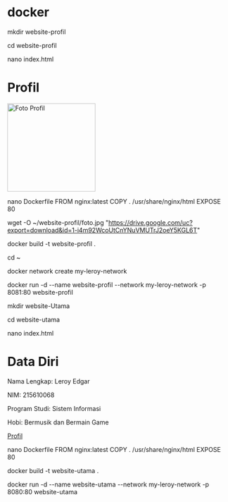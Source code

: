 # docker
mkdir website-profil

cd website-profil

nano index.html
  <!DOCTYPE html>
  <html lang="en">
  <head>
      <meta charset="UTF-8">
      <meta name="viewport" content="width=device-width, initial-scale=1.0">
      <title>Profil</title>
  </head>
  <body>
      <h1>Profil</h1>
      <img src="foto.jpg" alt="Foto Profil" style="width:200px;">
  </body>
  </html>

nano Dockerfile
  FROM nginx:latest
  COPY . /usr/share/nginx/html
  EXPOSE 80

wget -O ~/website-profil/foto.jpg "https://drive.google.com/uc?export=download&id=1-i4m92WcoUtCnYNuVMUTrJ2oeY5KGL6T"

docker build -t website-profil .

cd ~

docker network create my-leroy-network

docker run -d --name website-profil --network my-leroy-network -p 8081:80 website-profil


mkdir website-Utama

cd website-utama

nano index.html
  <!DOCTYPE html>
  <html lang="en">
  <head>
      <meta charset="UTF-8">
      <title>Halaman Utama</title>
  </head>
  <body>
      <h1>Data Diri</h1>
      <p>Nama Lengkap: Leroy Edgar</p>
      <p>NIM: 215610068</p>
      <p>Program Studi: Sistem Informasi</p>
      <p>Hobi: Bermusik dan Bermain Game</p>
      <a href="https://16373497-0b2e-40a8-abd8-a9583a02935f-10-244-6-198-8081.papa.r.killercoda.com/">Profil</a>
  </body>
  </html>

nano Dockerfile
  FROM nginx:latest
  COPY . /usr/share/nginx/html
  EXPOSE 80

docker build -t website-utama .

docker run -d --name website-utama --network my-leroy-network -p 8080:80 website-utama










